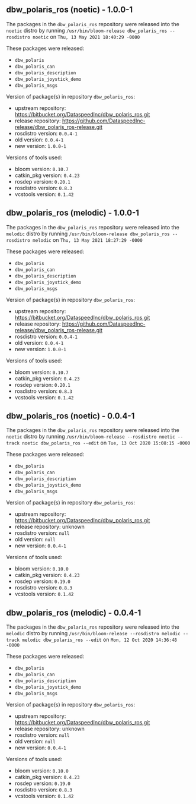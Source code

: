 ## dbw_polaris_ros (noetic) - 1.0.0-1

The packages in the `dbw_polaris_ros` repository were released into the `noetic` distro by running `/usr/bin/bloom-release dbw_polaris_ros --rosdistro noetic` on `Thu, 13 May 2021 18:40:29 -0000`

These packages were released:
- `dbw_polaris`
- `dbw_polaris_can`
- `dbw_polaris_description`
- `dbw_polaris_joystick_demo`
- `dbw_polaris_msgs`

Version of package(s) in repository `dbw_polaris_ros`:

- upstream repository: https://bitbucket.org/DataspeedInc/dbw_polaris_ros.git
- release repository: https://github.com/DataspeedInc-release/dbw_polaris_ros-release.git
- rosdistro version: `0.0.4-1`
- old version: `0.0.4-1`
- new version: `1.0.0-1`

Versions of tools used:

- bloom version: `0.10.7`
- catkin_pkg version: `0.4.23`
- rosdep version: `0.20.1`
- rosdistro version: `0.8.3`
- vcstools version: `0.1.42`


## dbw_polaris_ros (melodic) - 1.0.0-1

The packages in the `dbw_polaris_ros` repository were released into the `melodic` distro by running `/usr/bin/bloom-release dbw_polaris_ros --rosdistro melodic` on `Thu, 13 May 2021 18:27:29 -0000`

These packages were released:
- `dbw_polaris`
- `dbw_polaris_can`
- `dbw_polaris_description`
- `dbw_polaris_joystick_demo`
- `dbw_polaris_msgs`

Version of package(s) in repository `dbw_polaris_ros`:

- upstream repository: https://bitbucket.org/DataspeedInc/dbw_polaris_ros.git
- release repository: https://github.com/DataspeedInc-release/dbw_polaris_ros-release.git
- rosdistro version: `0.0.4-1`
- old version: `0.0.4-1`
- new version: `1.0.0-1`

Versions of tools used:

- bloom version: `0.10.7`
- catkin_pkg version: `0.4.23`
- rosdep version: `0.20.1`
- rosdistro version: `0.8.3`
- vcstools version: `0.1.42`


## dbw_polaris_ros (noetic) - 0.0.4-1

The packages in the `dbw_polaris_ros` repository were released into the `noetic` distro by running `/usr/bin/bloom-release --rosdistro noetic --track noetic dbw_polaris_ros --edit` on `Tue, 13 Oct 2020 15:08:15 -0000`

These packages were released:
- `dbw_polaris`
- `dbw_polaris_can`
- `dbw_polaris_description`
- `dbw_polaris_joystick_demo`
- `dbw_polaris_msgs`

Version of package(s) in repository `dbw_polaris_ros`:

- upstream repository: https://bitbucket.org/DataspeedInc/dbw_polaris_ros.git
- release repository: unknown
- rosdistro version: `null`
- old version: `null`
- new version: `0.0.4-1`

Versions of tools used:

- bloom version: `0.10.0`
- catkin_pkg version: `0.4.23`
- rosdep version: `0.19.0`
- rosdistro version: `0.8.3`
- vcstools version: `0.1.42`


## dbw_polaris_ros (melodic) - 0.0.4-1

The packages in the `dbw_polaris_ros` repository were released into the `melodic` distro by running `/usr/bin/bloom-release --rosdistro melodic --track melodic dbw_polaris_ros --edit` on `Mon, 12 Oct 2020 14:36:48 -0000`

These packages were released:
- `dbw_polaris`
- `dbw_polaris_can`
- `dbw_polaris_description`
- `dbw_polaris_joystick_demo`
- `dbw_polaris_msgs`

Version of package(s) in repository `dbw_polaris_ros`:

- upstream repository: https://bitbucket.org/DataspeedInc/dbw_polaris_ros.git
- release repository: unknown
- rosdistro version: `null`
- old version: `null`
- new version: `0.0.4-1`

Versions of tools used:

- bloom version: `0.10.0`
- catkin_pkg version: `0.4.23`
- rosdep version: `0.19.0`
- rosdistro version: `0.8.3`
- vcstools version: `0.1.42`


